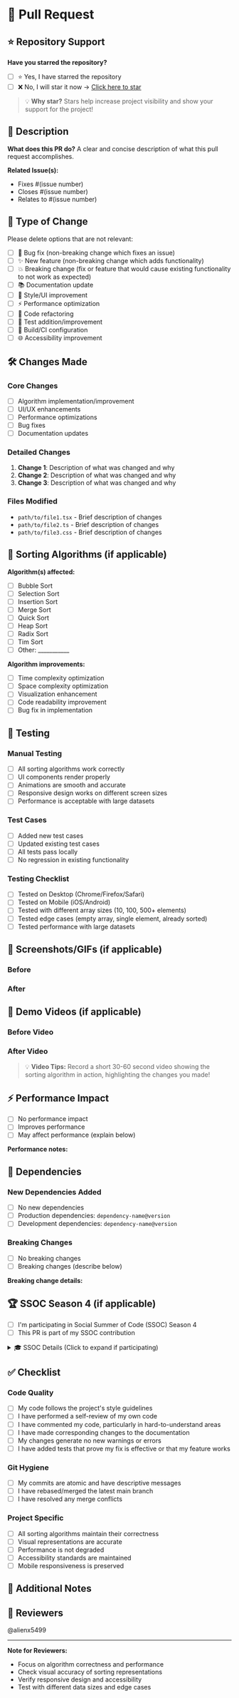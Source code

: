 # 🚀 Pull Request

## ⭐ Repository Support
**Have you starred the repository?**
- [ ] ⭐ Yes, I have starred the repository
- [ ] ❌ No, I will star it now → [Click here to star](https://github.com/alienx5499/SortVision)

> 💡 **Why star?** Stars help increase project visibility and show your support for the project!

## 📝 Description
**What does this PR do?**
A clear and concise description of what this pull request accomplishes.

**Related Issue(s):**
- Fixes #(issue number)
- Closes #(issue number)
- Relates to #(issue number)

## 🔄 Type of Change
Please delete options that are not relevant:

- [ ] 🐛 Bug fix (non-breaking change which fixes an issue)
- [ ] ✨ New feature (non-breaking change which adds functionality)
- [ ] 💥 Breaking change (fix or feature that would cause existing functionality to not work as expected)
- [ ] 📚 Documentation update
- [ ] 🎨 Style/UI improvement
- [ ] ⚡ Performance optimization
- [ ] 🧹 Code refactoring
- [ ] 🧪 Test addition/improvement
- [ ] 🔧 Build/CI configuration
- [ ] 🌐 Accessibility improvement

## 🛠️ Changes Made
### Core Changes
- [ ] Algorithm implementation/improvement
- [ ] UI/UX enhancements
- [ ] Performance optimizations
- [ ] Bug fixes
- [ ] Documentation updates

### Detailed Changes
1. **Change 1**: Description of what was changed and why
2. **Change 2**: Description of what was changed and why
3. **Change 3**: Description of what was changed and why

### Files Modified
- `path/to/file1.tsx` - Brief description of changes
- `path/to/file2.ts` - Brief description of changes
- `path/to/file3.css` - Brief description of changes

## 🎯 Sorting Algorithms (if applicable)
**Algorithm(s) affected:**
- [ ] Bubble Sort
- [ ] Selection Sort
- [ ] Insertion Sort
- [ ] Merge Sort
- [ ] Quick Sort
- [ ] Heap Sort
- [ ] Radix Sort
- [ ] Tim Sort
- [ ] Other: ___________

**Algorithm improvements:**
- [ ] Time complexity optimization
- [ ] Space complexity optimization
- [ ] Visualization enhancement
- [ ] Code readability improvement
- [ ] Bug fix in implementation

## 🧪 Testing
### Manual Testing
- [ ] All sorting algorithms work correctly
- [ ] UI components render properly
- [ ] Animations are smooth and accurate
- [ ] Responsive design works on different screen sizes
- [ ] Performance is acceptable with large datasets

### Test Cases
- [ ] Added new test cases
- [ ] Updated existing test cases
- [ ] All tests pass locally
- [ ] No regression in existing functionality

### Testing Checklist
- [ ] Tested on Desktop (Chrome/Firefox/Safari)
- [ ] Tested on Mobile (iOS/Android)
- [ ] Tested with different array sizes (10, 100, 500+ elements)
- [ ] Tested edge cases (empty array, single element, already sorted)
- [ ] Tested performance with large datasets

## 📱 Screenshots/GIFs (if applicable)
### Before
<!-- Add screenshots or GIFs showing the state before your changes -->

### After
<!-- Add screenshots or GIFs showing the state after your changes -->

## 🎥 Demo Videos (if applicable)
### Before Video
<!-- Add a video link or upload showing functionality before your changes -->

### After Video  
<!-- Add a video link or upload showing functionality after your changes -->

> 💡 **Video Tips:** Record a short 30-60 second video showing the sorting algorithm in action, highlighting the changes you made!

## ⚡ Performance Impact
- [ ] No performance impact
- [ ] Improves performance
- [ ] May affect performance (explain below)

**Performance notes:**
<!-- Describe any performance implications -->

## 🔗 Dependencies
### New Dependencies Added
- [ ] No new dependencies
- [ ] Production dependencies: `dependency-name@version`
- [ ] Development dependencies: `dependency-name@version`

### Breaking Changes
- [ ] No breaking changes
- [ ] Breaking changes (describe below)

**Breaking change details:**
<!-- Describe any breaking changes and migration steps -->

## 🏆 SSOC Season 4 (if applicable)
- [ ] I'm participating in Social Summer of Code (SSOC) Season 4
- [ ] This PR is part of my SSOC contribution

<!-- Fill out if participating in SSOC -->
<details>
<summary>🎓 SSOC Details (Click to expand if participating)</summary>

### Contribution Information
**Issue Difficulty:**
- [ ] 🟢 Beginner (20 points)
- [ ] 🟡 Intermediate (30 points)  
- [ ] 🔴 Advanced (40 points)

**Estimated Time Spent:** [e.g., 2 hours, 1 day, 1 week]

**Skills Demonstrated:**
- [ ] React/TypeScript development
- [ ] Algorithm implementation
- [ ] UI/UX design
- [ ] Performance optimization
- [ ] Testing
- [ ] Documentation
- [ ] Accessibility

**Learning Outcomes:**
- What did you learn while working on this?
- Any challenges you faced and how you solved them?

</details>

## ✅ Checklist
### Code Quality
- [ ] My code follows the project's style guidelines
- [ ] I have performed a self-review of my own code
- [ ] I have commented my code, particularly in hard-to-understand areas
- [ ] I have made corresponding changes to the documentation
- [ ] My changes generate no new warnings or errors
- [ ] I have added tests that prove my fix is effective or that my feature works

### Git Hygiene
- [ ] My commits are atomic and have descriptive messages
- [ ] I have rebased/merged the latest main branch
- [ ] I have resolved any merge conflicts

### Project Specific
- [ ] All sorting algorithms maintain their correctness
- [ ] Visual representations are accurate
- [ ] Performance is not degraded
- [ ] Accessibility standards are maintained
- [ ] Mobile responsiveness is preserved

## 🤝 Additional Notes
<!-- Any additional information, context, or notes for reviewers -->

## 👥 Reviewers
<!-- Tag specific people for review if needed -->
@alienx5499

---

**Note for Reviewers:**
- Focus on algorithm correctness and performance
- Check visual accuracy of sorting representations
- Verify responsive design and accessibility
- Test with different data sizes and edge cases 